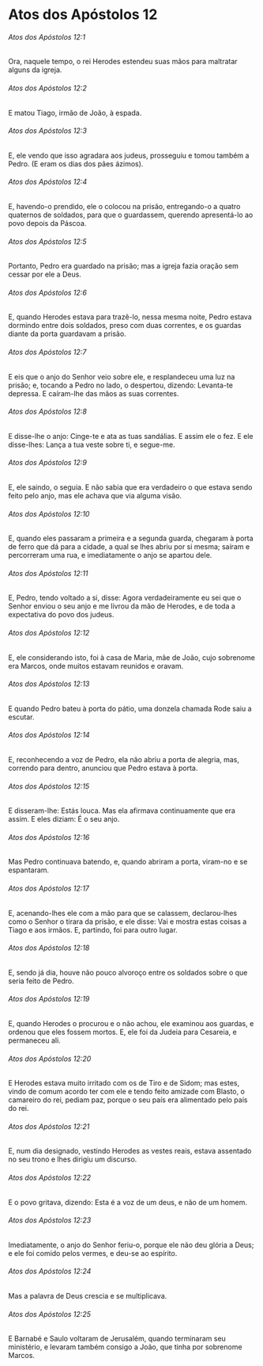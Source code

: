 # Atos dos Apóstolos 12

###### Atos dos Apóstolos 12:1

Ora, naquele tempo, o rei Herodes estendeu suas mãos para maltratar alguns da igreja.

###### Atos dos Apóstolos 12:2

E matou Tiago, irmão de João, à espada.

###### Atos dos Apóstolos 12:3

E, ele vendo que isso agradara aos judeus, prosseguiu e tomou também a Pedro. (E eram os dias dos pães ázimos).

###### Atos dos Apóstolos 12:4

E, havendo-o prendido, ele o colocou na prisão, entregando-o a quatro quaternos de soldados, para que o guardassem, querendo apresentá-lo ao povo depois da Páscoa.

###### Atos dos Apóstolos 12:5

Portanto, Pedro era guardado na prisão; mas a igreja fazia oração sem cessar por ele a Deus.

###### Atos dos Apóstolos 12:6

E, quando Herodes estava para trazê-lo, nessa mesma noite, Pedro estava dormindo entre dois soldados, preso com duas correntes, e os guardas diante da porta guardavam a prisão.

###### Atos dos Apóstolos 12:7

E eis que o anjo do Senhor veio sobre ele, e resplandeceu uma luz na prisão; e, tocando a Pedro no lado, o despertou, dizendo: Levanta-te depressa. E caíram-lhe das mãos as suas correntes.

###### Atos dos Apóstolos 12:8

E disse-lhe o anjo: Cinge-te e ata as tuas sandálias. E assim ele o fez. E ele disse-lhes: Lança a tua veste sobre ti, e segue-me.

###### Atos dos Apóstolos 12:9

E, ele saindo, o seguia. E não sabia que era verdadeiro o que estava sendo feito pelo anjo, mas ele achava que via alguma visão.

###### Atos dos Apóstolos 12:10

E, quando eles passaram a primeira e a segunda guarda, chegaram à porta de ferro que dá para a cidade, a qual se lhes abriu por si mesma; saíram e percorreram uma rua, e imediatamente o anjo se apartou dele.

###### Atos dos Apóstolos 12:11

E, Pedro, tendo voltado a si, disse: Agora verdadeiramente eu sei que o Senhor enviou o seu anjo e me livrou da mão de Herodes, e de toda a expectativa do povo dos judeus.

###### Atos dos Apóstolos 12:12

E, ele considerando isto, foi à casa de Maria, mãe de João, cujo sobrenome era Marcos, onde muitos estavam reunidos e oravam.

###### Atos dos Apóstolos 12:13

E quando Pedro bateu à porta do pátio, uma donzela chamada Rode saiu a escutar.

###### Atos dos Apóstolos 12:14

E, reconhecendo a voz de Pedro, ela não abriu a porta de alegria, mas, correndo para dentro, anunciou que Pedro estava à porta.

###### Atos dos Apóstolos 12:15

E disseram-lhe: Estás louca. Mas ela afirmava continuamente que era assim. E eles diziam: É o seu anjo.

###### Atos dos Apóstolos 12:16

Mas Pedro continuava batendo, e, quando abriram a porta, viram-no e se espantaram.

###### Atos dos Apóstolos 12:17

E, acenando-lhes ele com a mão para que se calassem, declarou-lhes como o Senhor o tirara da prisão, e ele disse: Vai e mostra estas coisas a Tiago e aos irmãos. E, partindo, foi para outro lugar.

###### Atos dos Apóstolos 12:18

E, sendo já dia, houve não pouco alvoroço entre os soldados sobre o que seria feito de Pedro.

###### Atos dos Apóstolos 12:19

E, quando Herodes o procurou e o não achou, ele examinou aos guardas, e ordenou que eles fossem mortos. E, ele foi da Judeia para Cesareia, e permaneceu ali.

###### Atos dos Apóstolos 12:20

E Herodes estava muito irritado com os de Tiro e de Sidom; mas estes, vindo de comum acordo ter com ele e tendo feito amizade com Blasto, o camareiro do rei, pediam paz, porque o seu país era alimentado pelo país do rei.

###### Atos dos Apóstolos 12:21

E, num dia designado, vestindo Herodes as vestes reais, estava assentado no seu trono e lhes dirigiu um discurso.

###### Atos dos Apóstolos 12:22

E o povo gritava, dizendo: Esta é a voz de um deus, e não de um homem.

###### Atos dos Apóstolos 12:23

Imediatamente, o anjo do Senhor feriu-o, porque ele não deu glória a Deus; e ele foi comido pelos vermes, e deu-se ao espírito.

###### Atos dos Apóstolos 12:24

Mas a palavra de Deus crescia e se multiplicava.

###### Atos dos Apóstolos 12:25

E Barnabé e Saulo voltaram de Jerusalém, quando terminaram seu ministério, e levaram também consigo a João, que tinha por sobrenome Marcos.

